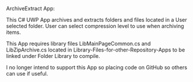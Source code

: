 ArchiveExtract App:

This C# UWP App archives and extracts folders and files located in a User selected folder.  User can select compression level to use when archiving items.

This App requires library files LibMainPageCommon.cs and LibZipArchive.cs located in Library-Files-for-other-Repository-Apps to be linked under Folder Library to compile.

I no longer intend to support this App so placing code on GitHub so others can use if useful.
